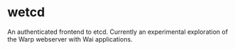# wetcd
An authenticated frontend to etcd. Currently an experimental exploration of the Warp webserver with Wai applications.
